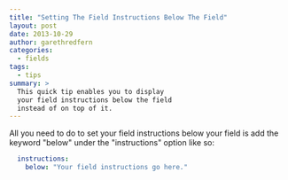 ```yaml
---
title: "Setting The Field Instructions Below The Field"
layout: post
date: 2013-10-29
author: garethredfern
categories:
  - fields
tags:
  - tips
summary: >
  This quick tip enables you to display
  your field instructions below the field
  instead of on top of it.
---
```


All you need to do to set your field instructions below your field is add the keyword "below" under the "instructions"  option like so:

~~~yaml
  instructions:
    below: "Your field instructions go here."
~~~
